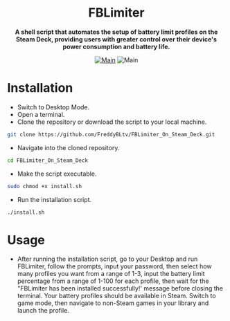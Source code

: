
<h1 align="center">FBLimiter</h1>
<div align="center">

**A shell script that automates the setup of battery limit profiles on the Steam Deck, providing users with greater control over their device's power consumption and battery life.**

[![Main](https://img.shields.io/badge/Maintainer-FreddyBLtv-green?style=flat-square)](https://github.com/FreddyBLtv)
![Main](https://img.shields.io/badge/OS-SteamOS-blue?style=flat-square)

</div>

<h1 align="left">
	Installation
</h1>

* Switch to Desktop Mode.
* Open a terminal.
* Clone the repository or download the script to your local machine.

```sh
git clone https://github.com/FreddyBLtv/FBLimiter_On_Steam_Deck.git
```
* Navigate into the cloned repository.

```sh
cd FBLimiter_On_Steam_Deck
```
* Make the script executable.

```sh
sudo chmod +x install.sh
```
* Run the installation script.

```sh
./install.sh
```

<h1 align="left">
	Usage
</h1>

* After running the installation script, go to your Desktop and run FBLimiter, follow the prompts, input your password, then select how many profiles you want from a range of 1-3, input the battery limit percentage from a range of 1-100 for each profile, then wait for the "FBLimiter has been installed successfully!' message before closing the terminal. Your battery profiles should be available in Steam. Switch to game mode, then navigate to non-Steam games in your library and launch the profile.

<!--  
<h1 align="left">
	Uninstall
</h1>

* Open a terminal and navigate into the cloned repository.

```sh
cd /home/deck/FBLimiter_On_Steam_Deck
```
* Make the script executable.

```sh
sudo chmod +x uninstall.sh
```
* Run the uninstall script.

```sh
./uninstall.sh
```
* Manually delete all the profile shortcuts on Steam
''
-->
